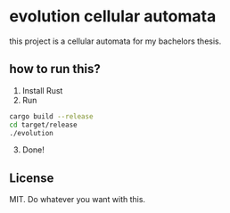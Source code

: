 # evolution cellular automata

this project is a cellular automata for my bachelors thesis.

## how to run this?
1. Install Rust
2. Run
```bash
cargo build --release
cd target/release
./evolution
```
3. Done!

## License
MIT. Do whatever you want with this.
